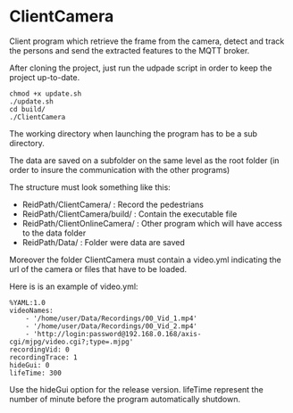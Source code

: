 ClientCamera
============

Client program which retrieve the frame from the camera, detect and track the persons and send the extracted features to the MQTT broker.

After cloning the project, just run the udpade script in order to keep the project up-to-date.

```
chmod +x update.sh
./update.sh
cd build/
./ClientCamera
```

The working directory when launching the program has to be a sub directory.

The data are saved on a subfolder on the same level as the root folder (in order to insure the communication with the other programs)

The structure must look something like this:
* ReidPath/ClientCamera/ : Record the pedestrians
* ReidPath/ClientCamera/build/ : Contain the executable file
* ReidPath/ClientOnlineCamera/ : Other program which will have access to the data folder
* ReidPath/Data/ : Folder were data are saved

Moreover the folder ClientCamera must contain a video.yml indicating the url of the camera or files that have to be loaded.

Here is is an example of video.yml:

```
%YAML:1.0
videoNames:
    - '/home/user/Data/Recordings/00_Vid_1.mp4'
    - '/home/user/Data/Recordings/00_Vid_2.mp4'
    - 'http://login:password@192.168.0.168/axis-cgi/mjpg/video.cgi?;type=.mjpg'
recordingVid: 0
recordingTrace: 1
hideGui: 0
lifeTime: 300
```

Use the hideGui option for the release version. lifeTime represent the number of minute before the program automatically shutdown.
